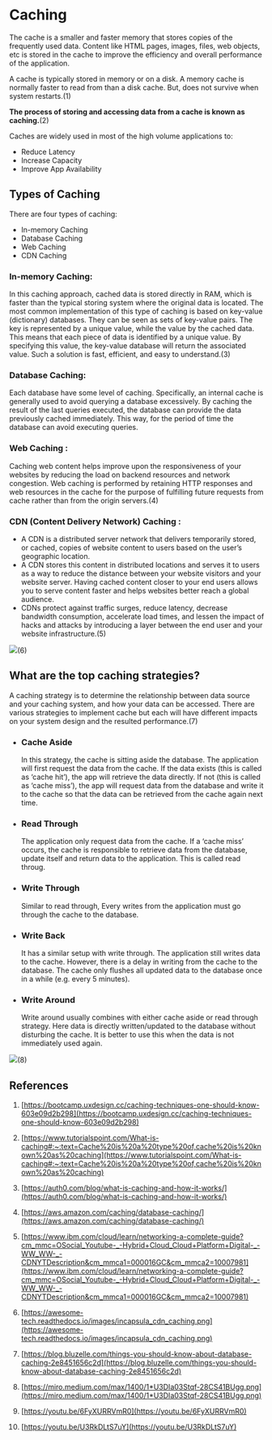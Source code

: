 <!-- caching -->
# Caching

The cache is a smaller and faster memory that stores copies of the frequently used data. Content like HTML pages, images, files, web objects, etc is stored in the cache to improve the efficiency and overall performance of the application.

A cache is typically stored in memory or on a disk. A memory cache is normally faster to read from than a disk cache. But, does not survive when system restarts.(1)

**The process of storing and accessing data from a cache is known as caching.**(2)

Caches are widely used in most of the high volume applications to:
* Reduce Latency
* Increase Capacity
* Improve App Availability

## Types of Caching
There are four types of caching:

* In-memory Caching
* Database Caching
* Web Caching
* CDN Caching

### In-memory Caching:

In this caching approach, cached data is stored directly in RAM, which is faster than the typical storing system where the original data is located. The most common implementation of this type of caching is based on key-value (dictionary) databases. They can be seen as sets of key-value pairs. The key is represented by a unique value, while the value by the cached data. This means that each piece of data is identified by a unique value. By specifying this value, the key-value database will return the associated value. Such a solution is fast, efficient, and easy to understand.(3)

### Database Caching:

Each database have some level of caching. Specifically, an internal cache is generally used to avoid querying a database excessively. By caching the result of the last queries executed, the database can provide the data previously cached immediately. This way, for the period of time the database can avoid executing queries.

### Web Caching :

Caching web content helps improve upon the responsiveness of your websites by reducing the load on backend resources and network congestion. Web caching is performed by retaining HTTP responses and web resources in the cache for the purpose of fulfilling future requests from cache rather than from the origin servers.(4)

### CDN (Content Delivery Network) Caching :

* A CDN is a distributed server network that delivers temporarily stored, or cached, copies of website content to users based on the user’s geographic location.
* A CDN stores this content in distributed locations and serves it to users as a way to reduce the distance between your website visitors and your website server. Having cached content closer to your end users allows you to serve content faster and helps websites better reach a global audience.
* CDNs protect against traffic surges, reduce latency, decrease bandwidth consumption, accelerate load times, and lessen the impact of hacks and attacks by introducing a layer between the end user and your website infrastructure.(5)

![](https://awesome-tech.readthedocs.io/images/incapsula_cdn_caching.png)(6)

## What are the top caching strategies?

A caching strategy is to determine the relationship between data source and your caching system, and how your data can be accessed. There are various strategies to implement cache but each will have different impacts on your system design and the resulted performance.(7)

* ### Cache Aside
    In this strategy, the cache is sitting aside the database. The application will first request the data from the cache. If the data exists (this is called as ‘cache hit’), the app will retrieve the data directly. If not (this is called as ‘cache miss’), the app will request data from the database and write it to the cache so that the data can be retrieved from the cache again next time.

* ### Read Through
    The application only request data from the cache. If a ‘cache miss’ occurs, the cache is responsible to retrieve data from the database, update itself and return data to the application. This is called read throug.

* ### Write Through
    Similar to read through, Every writes from the application must go through the cache to the database.

* ### Write Back
    It has a similar setup with write through. The application still writes data to the cache. However, there is a delay in writing from the cache to the database. The cache only flushes all updated data to the database once in a while (e.g. every 5 minutes).

* ### Write Around
    Write around usually combines with either cache aside or read through strategy. Here data is directly written/updated to the database without disturbing the cache. It is better to use this when the data is not immediately used again.

![](https://miro.medium.com/max/1400/1*U3DIa03Stqf-28CS41BUgg.png)(8)



## References

1. [https://bootcamp.uxdesign.cc/caching-techniques-one-should-know-603e09d2b298](https://bootcamp.uxdesign.cc/caching-techniques-one-should-know-603e09d2b298)

1. [https://www.tutorialspoint.com/What-is-caching#:~:text=Cache%20is%20a%20type%20of,cache%20is%20known%20as%20caching](https://www.tutorialspoint.com/What-is-caching#:~:text=Cache%20is%20a%20type%20of,cache%20is%20known%20as%20caching)

1. [https://auth0.com/blog/what-is-caching-and-how-it-works/](https://auth0.com/blog/what-is-caching-and-how-it-works/)

1. [https://aws.amazon.com/caching/database-caching/](https://aws.amazon.com/caching/database-caching/)

1. [https://www.ibm.com/cloud/learn/networking-a-complete-guide?cm_mmc=OSocial_Youtube-_-Hybrid+Cloud_Cloud+Platform+Digital-_-WW_WW-_-CDNYTDescription&cm_mmca1=000016GC&cm_mmca2=10007981](https://www.ibm.com/cloud/learn/networking-a-complete-guide?cm_mmc=OSocial_Youtube-_-Hybrid+Cloud_Cloud+Platform+Digital-_-WW_WW-_-CDNYTDescription&cm_mmca1=000016GC&cm_mmca2=10007981)

1. [https://awesome-tech.readthedocs.io/images/incapsula_cdn_caching.png](https://awesome-tech.readthedocs.io/images/incapsula_cdn_caching.png)

1. [https://blog.bluzelle.com/things-you-should-know-about-database-caching-2e8451656c2d](https://blog.bluzelle.com/things-you-should-know-about-database-caching-2e8451656c2d)

1. [https://miro.medium.com/max/1400/1*U3DIa03Stqf-28CS41BUgg.png](https://miro.medium.com/max/1400/1*U3DIa03Stqf-28CS41BUgg.png)

1. [https://youtu.be/6FyXURRVmR0](https://youtu.be/6FyXURRVmR0)

1. [https://youtu.be/U3RkDLtS7uY](https://youtu.be/U3RkDLtS7uY)